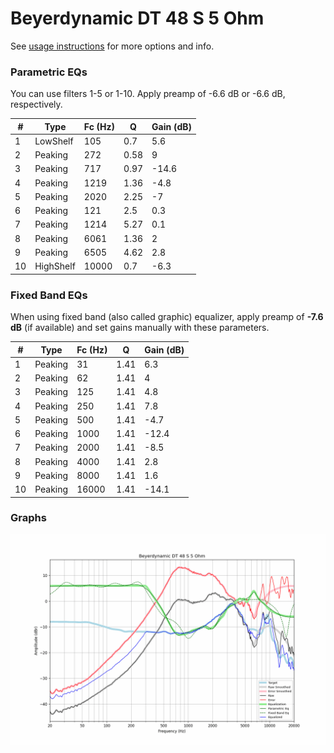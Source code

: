 # Beyerdynamic DT 48 S 5 Ohm
See [usage instructions](https://github.com/jaakkopasanen/AutoEq#usage) for more options and info.

### Parametric EQs
You can use filters 1-5 or 1-10. Apply preamp of -6.6 dB or -6.6 dB, respectively.

|   # | Type      |   Fc (Hz) |    Q |   Gain (dB) |
|-----|-----------|-----------|------|-------------|
|   1 | LowShelf  |       105 | 0.7  |         5.6 |
|   2 | Peaking   |       272 | 0.58 |         9   |
|   3 | Peaking   |       717 | 0.97 |       -14.6 |
|   4 | Peaking   |      1219 | 1.36 |        -4.8 |
|   5 | Peaking   |      2020 | 2.25 |        -7   |
|   6 | Peaking   |       121 | 2.5  |         0.3 |
|   7 | Peaking   |      1214 | 5.27 |         0.1 |
|   8 | Peaking   |      6061 | 1.36 |         2   |
|   9 | Peaking   |      6505 | 4.62 |         2.8 |
|  10 | HighShelf |     10000 | 0.7  |        -6.3 |

### Fixed Band EQs
When using fixed band (also called graphic) equalizer, apply preamp of **-7.6 dB** (if available) and set gains manually with these parameters.

|   # | Type    |   Fc (Hz) |    Q |   Gain (dB) |
|-----|---------|-----------|------|-------------|
|   1 | Peaking |        31 | 1.41 |         6.3 |
|   2 | Peaking |        62 | 1.41 |         4   |
|   3 | Peaking |       125 | 1.41 |         4.8 |
|   4 | Peaking |       250 | 1.41 |         7.8 |
|   5 | Peaking |       500 | 1.41 |        -4.7 |
|   6 | Peaking |      1000 | 1.41 |       -12.4 |
|   7 | Peaking |      2000 | 1.41 |        -8.5 |
|   8 | Peaking |      4000 | 1.41 |         2.8 |
|   9 | Peaking |      8000 | 1.41 |         1.6 |
|  10 | Peaking |     16000 | 1.41 |       -14.1 |

### Graphs
![](./Beyerdynamic%20DT%2048%20S%205%20Ohm.png)
